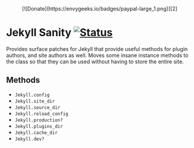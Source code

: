 [1]: https://travis-ci.org/envygeeks/jekyll-sanity
[2]: https://goo.gl/BhrgjW

<div style="text-align:center" markdown="true">
  [![Donate](https://envygeeks.io/badges/paypal-large_1.png)][2]
</div>

# Jekyll Sanity [![Status](https://travis-ci.org/envygeeks/jekyll-sanity.svg?branch=master)][1]

Provides surface patches for Jekyll that provide useful methods for plugin authors, and site authors as well.  Moves some insane instance methods to the class so that they can be used without having to store the entire site.

## Methods

* `Jekyll.config`
* `Jekyll.site_dir`
* `Jekyll.source_dir`
* `Jekyll.reload_config`
* `Jekyll.production?`
* `Jekyll.plugins_dir`
* `Jekyll.cache_dir`
* `Jekyll.dev?`
